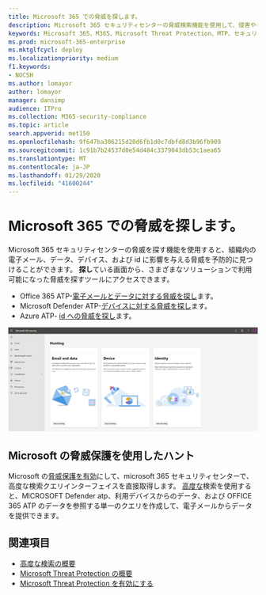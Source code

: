 ```yaml
---
title: Microsoft 365 での脅威を探します。
description: Microsoft 365 セキュリティセンターの脅威検索機能を使用して、侵害やその他の脅威を事前に検索する
keywords: Microsoft 365、M365、Microsoft Threat Protection、MTP、セキュリティセンター、ハント、脅威の探し、cyberthreat 検索、Microsoft Defender ATP、Office 365 ATP、Azure ATP、高度な検索
ms.prod: microsoft-365-enterprise
ms.mktglfcycl: deploy
ms.localizationpriority: medium
f1.keywords:
- NOCSH
ms.author: lomayor
author: lomayor
manager: dansimp
audience: ITPro
ms.collection: M365-security-compliance
ms.topic: article
search.appverid: met150
ms.openlocfilehash: 9f647ba306215d20d6fb1d0c7dbfd8d3b96fb909
ms.sourcegitcommit: 1c91b7b24537d0e54d484c3379043db53c1aea65
ms.translationtype: MT
ms.contentlocale: ja-JP
ms.lasthandoff: 01/29/2020
ms.locfileid: "41600244"
---
```

# <a name="hunt-for-threats-in-microsoft-365"></a>Microsoft 365 での脅威を探します。

Microsoft 365 セキュリティセンターの脅威を探す機能を使用すると、組織内の電子メール、データ、デバイス、および id に影響を与える脅威を予防的に見つけることができます。 **探し**ている画面から、さまざまなソリューションで利用可能になった脅威を探すツールにアクセスできます。
- Office 365 ATP-[電子メールとデータに対する脅威を探し](../office-365-security/office-365-atp.md)ます。
- Microsoft Defender ATP-[デバイスに対する脅威を探し](https://docs.microsoft.com/windows/security/threat-protection/microsoft-defender-atp/advanced-hunting)ます。
- Azure ATP- [id への脅威を探し](https://docs.microsoft.com/azure-advanced-threat-protection/investigate-a-user)ます。

![探しているページ](../images/hunt.png)


## <a name="hunt-with-microsoft-threat-protection"></a>Microsoft の脅威保護を使用したハント

Microsoft の[脅威保護を有効](mtp-enable.md)にして、microsoft 365 セキュリティセンターで、高度な検索クエリインターフェイスを直接取得します。 [高度な](advanced-hunting-overview.md)検索を使用すると、MICROSOFT Defender atp、利用デバイスからのデータ、および OFFICE 365 ATP のデータを参照する単一のクエリを作成して、電子メールからデータを提供できます。

## <a name="related-topics"></a>関連項目
- [高度な検索の概要](advanced-hunting-overview.md)
- [Microsoft Threat Protection の概要](microsoft-threat-protection.md)
- [Microsoft Threat Protection を有効にする](mtp-enable.md)

